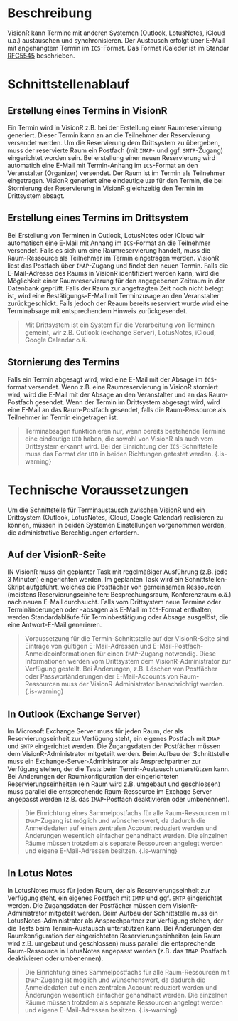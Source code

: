 <!-- TITLE: Termine synchronisieren -->
<!-- SUBTITLE: Terminsynchronisation über ICS in gemeinsamen IMAP-Postfächer in Outlook/LotusNotes/iCloud-->

# Beschreibung
VisionR kann Termine mit anderen Systemen (Outlook, LotusNotes, iCloud u.a.) austauschen und synchronisieren.
Der Austausch erfolgt über E-Mail mit angehängtem Termin im `ICS`-Format. Das Format iCaleder ist im Standar [RFC5545](https://tools.ietf.org/html/rfc5545) beschrieben.

# Schnittstellenablauf
## Erstellung eines Termins in VisionR
Ein Termin wird in VisionR z.B. bei der Erstellung einer Raumreservierung generiert. Dieser Termin kann an an die Teilnehmer der Reservierung versendet werden.
Um die Reservierung dem Drittsystem zu übergeben, muss der reservierte Raum ein Postfach (mit `IMAP`- und ggf. `SMTP`-Zugang) eingerichtet worden sein.
Bei erstellung einer neuen Reservierung wird automatich eine E-Mail mit Termin-Anhang im `ICS`-Format an den Veranstalter (Organizer) versendet. Der Raum ist im Termin als Teilnehmer eingetragen.
VisionR generiert eine eindeutige `UID` für den Termin, die bei Stornierung der Reservierung in VisionR gleichzeitig den Termin im Drittsystem absagt.

## Erstellung eines Termins im Drittsystem
Bei Erstellung von Terminen in Outlook, LotusNotes oder iCloud wir automatisch eine E-Mail mit Anhang im `ICS`-Format an die Teilnehmer versendet.
Falls es sich um eine Raumreservierung handelt, muss die Raum-Ressource als Teilnehmer im Termin eingetragen werden.
VisionR liest das Postfach über `IMAP`-Zugang und findet den neuen Termin. Falls die E-Mail-Adresse des Raums in VisionR identifiziert werden kann, wird die Möglichkeit einer Raumreservierung für den angegebenen Zeitraum in der Datenbank geprüft.
Falls der Raum zur angefragten Zeit noch nicht belegt ist, wird eine Bestätigungs-E-Mail mit Terminzusage an den Veranstalter zurückgeschickt.
Falls jedoch der Reaum bereits reserviert wurde wird eine Terminabsage mit entsprechendem Hinweis zurückgesendet.

> Mit Drittsystem ist ein System für die Verarbeitung von Terminen gemeint, wir z.B. Outlook (exchange Server), LotusNotes, iCloud, Google Calendar o.ä.

## Stornierung des Termins
Falls ein Termin abgesagt wird, wird eine E-Mail mit der Absage im `ICS`-format versendet.
Wenn z.B. eine Raumreservierung in VisionR storniert wird, wird die E-Mail mit der Absage an den Veranstalter und an das Raum-Postfach gesendet.
Wenn der Termin im Drittsystem abgesagt wird, wird eine E-Mail an das Raum-Postfach gesendet, falls die Raum-Ressource als Teilnehmer im Termin eingetragen ist.

> Terminabsagen funktionieren nur, wenn bereits bestehende Termine eine eindeutige `UID` haben, die sowohl von VisionR als auch vom Drittsystem erkannt wird.
> Bei der Einrichtung der `ICS`-Schnittstelle muss das Format der `UID` in beiden Richtungen getestet werden.
{.is-warning}
# Technische Voraussetzungen
Um die Schnittstelle für Terminaustausch zwischen VisionR und ein Drittsystem (Outlook, LotusNotes, iCloud, Google Calendar) realisieren zu können, müssen in beiden Systemen Einstellungen vorgenommen werden, die administrative Berechtigungen erfordern.  
## Auf der VisionR-Seite
IN VisionR muss ein geplanter Task mit regelmäßiger Ausführung (z.B. jede 3 Minuten) eingerichten werden. Im geplanten Task wird ein Schnittstellen-Skript aufgeführt, welches die Postfächer von gemeinsamen Ressourcen (meistens Reservierungseinheiten: Besprechungsraum, Konferenzraum o.ä.) nach neuen E-Mail durchsucht. Falls vom Drittsystem neue Termine oder Terminänderungen oder -absagen als E-Mail im `ICS`-Format enthalten, werden Standardabläufe für Terminbestätigung oder Absage ausgelöst, die eine Antwort-E-Mail generieren.

> Voraussetzung für die Termin-Schnittstelle auf der VisionR-Seite sind Einträge von gültigen E-Mail-Adressen und E-Mail-Postfach-Anmeldeoinformationen für einen `IMAP`-Zugang notwendig. Diese Informationen werden vom Drittsystem dem VisionR-Administrator zur Verfügung gestellt. Bei Änderungen, z.B. Löschen von Postfächer oder Passwortänderungen der E-Mail-Accounts von Raum-Ressourcen muss der VisionR-Administrator benachrichtigt werden.
{.is-warning}
## In Outlook (Exchange Server)
Im Microsoft Exchange Server muss für jeden Raum, der als Reservierungseinheit zur Verfügung steht, ein eigenes Postfach mit `IMAP` und `SMTP` eingerichtet werden. Die Zugangsdaten der Postfächer müssen dem VisionR-Administrator mitgeteilt werden.
Beim Aufbau der Schnittstelle muss ein Exchange-Server-Administrator als Ansprechpartner zur Verfügung stehen, der die Tests beim Termin-Austausch unterstützen kann.
Bei Änderungen der Raumkonfiguration der eingerichteten Reservierungseinheiten (ein Raum wird z.B. umgebaut und geschlossen) muss parallel die entsprechende Raum-Ressource im Exchage Server angepasst werden (z.B. das `IMAP`-Postfach deaktivieren oder umbenennen).

> Die Einrichtung eines Sammelpostfachs für alle Raum-Ressourcen mit `IMAP`-Zugang ist möglich und wünschenswert, da dadurch die Anmeldedaten auf einen zentralen Account reduziert werden und Änderungen wesentlich einfacher gehandhabt werden. Die einzelnen Räume müssen trotzdem als separate Ressourcen angelegt werden und eigene E-Mail-Adressen besitzen.
{.is-warning}
## In Lotus Notes
In LotusNotes muss für jeden Raum, der als Reservierungseinheit zur Verfügung steht, ein eigenes Postfach mit `IMAP` und ggf. `SMTP` eingerichtet werden. Die Zugangsdaten der Postfächer müssen dem VisionR-Administrator mitgeteilt werden.
Beim Aufbau der Schnittstelle muss ein LotusNotes-Administrator als Ansprechpartner zur Verfügung stehen, der die Tests beim Termin-Austausch unterstützen kann.
Bei Änderungen der Raumkonfiguration der eingerichteten Reservierungseinheiten (ein Raum wird z.B. umgebaut und geschlossen) muss parallel die entsprechende Raum-Ressource in LotusNotes angepasst werden (z.B. das `IMAP`-Postfach deaktivieren oder umbenennen).

> Die Einrichtung eines Sammelpostfachs für alle Raum-Ressourcen mit `IMAP`-Zugang ist möglich und wünschenswert, da dadurch die Anmeldedaten auf einen zentralen Account reduziert werden und Änderungen wesentlich einfacher gehandhabt werden. Die einzelnen Räume müssen trotzdem als separate Ressourcen angelegt werden und eigene E-Mail-Adressen besitzen.
{.is-warning}
